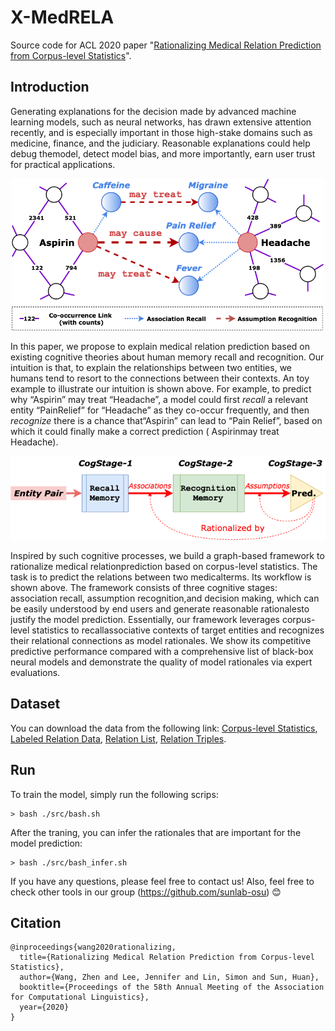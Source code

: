 # X-MedRELA
Source code for ACL 2020 paper "[Rationalizing Medical Relation Prediction from Corpus-level Statistics](https://zhenwang9102.github.io/pdf/ACL2020_ZW_X_MedRELA.pdf)".

## Introduction

Generating explanations for the decision made by advanced machine learning models, such as neural networks, has drawn extensive attention recently, and is especially important in those high-stake domains such as medicine, finance, and the judiciary. Reasonable explanations could help debug themodel, detect model bias, and more importantly, earn user trust for practical applications.

<p align="center">
<img src="toy_example.png" alt="a toy example" width="500" title="A Toy Example"/>
</p>

In this paper, we propose to explain medical relation prediction based on existing cognitive theories about human memory recall and recognition. Our intuition is that, to explain the relationships between two entities, we humans tend to resort to the connections between their contexts. An toy example to illustrate our intuition is shown above. For example, to predict why “Aspirin” may treat “Headache”, a model could first *recall* a relevant entity “PainRelief” for “Headache” as they co-occur frequently, and then *recognize* there is a chance that“Aspirin” can lead to “Pain Relief”, based on which it could finally make a correct prediction ( Aspirinmay treat Headache).

<p align="center">
<img src="framwork_workflow.png" alt="workflow" width="550" title="Framework Workflow"/>
</p>

Inspired by such cognitive processes, we build a graph-based framework to rationalize medical relationprediction based on corpus-level statistics. The task is to predict the relations between two medicalterms. Its workflow is shown above. The framework consists of three cognitive stages: association recall, assumption recognition,and decision making, which can be easily understood by end users and generate reasonable rationalesto justify the model prediction. Essentially, our framework leverages corpus-level statistics to recallassociative contexts of target entities and recognizes their relational connections as model rationales. We show its competitive predictive performance compared with a comprehensive list of black-box neural models and demonstrate the quality of model rationales via expert evaluations.


## Dataset
You can download the data from the following link: [Corpus-level Statistics](https://drive.google.com/file/d/1nwVPdxP1p7NkrD6N3isSGTL2iJtv9r8u/view?usp=sharing), [Labeled Relation Data](https://drive.google.com/file/d/1iqT8oswl3E9-c8Iirv7UAKD5GgQIhlT8/view?usp=sharing), [Relation List](https://drive.google.com/file/d/10ijyAY0OXCCVEXP4n5clRpMpKMc6eMCb/view?usp=sharing), [Relation Triples](https://drive.google.com/file/d/1TXVcAzzH7fq1kAH7B3PWfeWwgRhh_c_b/view?usp=sharing).

## Run
To train the model, simply run the following scrips:
```
> bash ./src/bash.sh
```

After the traning, you can infer the rationales that are important for the model prediction:
```
> bash ./src/bash_infer.sh
```

If you have any questions, please feel free to contact us! Also, feel free to check other tools in our group (https://github.com/sunlab-osu) 😊


## Citation
```
@inproceedings{wang2020rationalizing,
  title={Rationalizing Medical Relation Prediction from Corpus-level Statistics},
  author={Wang, Zhen and Lee, Jennifer and Lin, Simon and Sun, Huan},
  booktitle={Proceedings of the 58th Annual Meeting of the Association for Computational Linguistics},
  year={2020}
}
```
